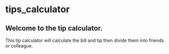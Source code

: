 # tips_calculator
## Welcome to the tip calculator.
This tip calculator will calculate the bill and tip then divide them into friends or colleague. 
